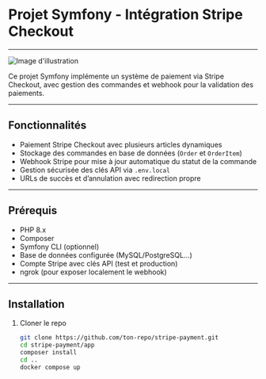 # Projet Symfony - Intégration Stripe Checkout

---

![Image d'illustration](https://github.com/makombelajob/stripe-payment.git/raw/main/public/images/screenshoot.png)


Ce projet Symfony implémente un système de paiement via Stripe Checkout, avec gestion des commandes et webhook pour la validation des paiements.

---

## Fonctionnalités

- Paiement Stripe Checkout avec plusieurs articles dynamiques
- Stockage des commandes en base de données (`Order` et `OrderItem`)
- Webhook Stripe pour mise à jour automatique du statut de la commande
- Gestion sécurisée des clés API via `.env.local`
- URLs de succès et d’annulation avec redirection propre

---

## Prérequis

- PHP 8.x
- Composer
- Symfony CLI (optionnel)
- Base de données configurée (MySQL/PostgreSQL...)
- Compte Stripe avec clés API (test et production)
- ngrok (pour exposer localement le webhook)

---

## Installation

1. Cloner le repo
   ```bash
   git clone https://github.com/ton-repo/stripe-payment.git
   cd stripe-payment/app
   composer install
   cd ..
   docker compose up

